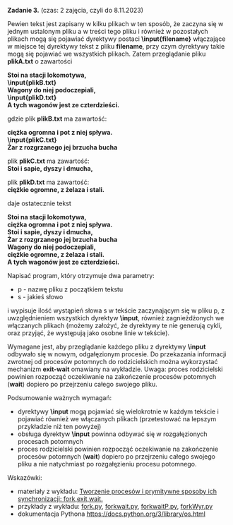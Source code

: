 **Zadanie 3.** (czas: 2 zajęcia, czyli do 8.11.2023)

Pewien tekst jest zapisany w kilku plikach w ten sposób, że zaczyna się w jednym ustalonym pliku a w treści tego pliku i również w pozostałych plikach mogą się pojawiać dyrektywy postaci **\input{filename}** włączające w miejsce tej dyrektywy tekst z pliku **filename**, przy czym dyrektywy takie mogą się pojawiać we wszystkich plikach. Zatem przeglądanie pliku **plikA.txt** o zawartości

**Stoi na stacji lokomotywa,  
\input{plikB.txt}  
Wagony do niej podoczepiali,  
\input{plikD.txt}  
A tych wagonów jest ze czterdzieści.**

gdzie plik **plikB.txt** ma zawartość:

**ciężka ogromna i pot z niej spływa.  
\input{plikC.txt}  
Żar z rozgrzanego jej brzucha bucha**

plik **plikC.txt** ma zawartość:  
**Stoi i sapie, dyszy i dmucha,**

plik **plikD.txt** ma zawartość:  
**ciężkie ogromne, z żelaza i stali.**

daje ostatecznie tekst

**Stoi na stacji lokomotywa,  
ciężka ogromna i pot z niej spływa.  
Stoi i sapie, dyszy i dmucha,  
Żar z rozgrzanego jej brzucha bucha  
Wagony do niej podoczepiali,  
ciężkie ogromne, z żelaza i stali.  
A tych wagonów jest ze czterdzieści.**

Napisać program, który otrzymuje dwa parametry:

- p - nazwę pliku z początkiem tekstu
- s - jakieś słowo

i wypisuje ilość wystąpień słowa s w tekście zaczynającym się w pliku p, z uwzględnieniem wszystkich dyrektyw **\input**, również zagnieżdżonych we włączanych plikach (możemy założyć, że dyrektywy te nie generują cykli, oraz przyjąć, że występują jako osobne linie w tekście).

Wymagane jest, aby przeglądanie każdego pliku z dyrektywy **\input** odbywało się w nowym, odgałęzionym procesie. Do przekazania informacji zwrotnej od procesów potomnych do rodzicielskich można wykorzystać mechanizm **exit-wait** omawiany na wykładzie. Uwaga: proces rodzicielski powinien rozpocząć oczekiwanie na zakończenie procesów potomnych (**wait**) dopiero po przejrzeniu całego swojego pliku.

Podsumowanie ważnych wymagań:

- dyrektywy **\input** mogą pojawiać się wielokrotnie w każdym tekście i pojawiać również we włączanych plikach (przetestować na lepszym przykładzie niż ten powyżej)
- obsługa dyrektyw **\input** powinna odbywać się w rozgałęzionych procesach potomnych
- proces rodzicielski powinien rozpocząć oczekiwanie na zakończenie procesów potomnych (**wait**) dopiero po przejrzeniu całego swojego pliku a nie natychmiast po rozgałęzieniu procesu potomnego.

Wskazówki:

- materiały z wykładu: [Tworzenie procesów i prymitywne sposoby ich synchronizacji: fork,exit,wait.](https://inf.ug.edu.pl/~pmp/Z/Wspolb21P/wspolb3P.pdf)
- przykłady z wykładu: [fork.py](https://inf.ug.edu.pl/~pmp/Z/Wspolb21P/fork.py), [forkwait.py](https://inf.ug.edu.pl/~pmp/Z/Wspolb21P/forkwait.py), [forkwaitP.py](https://inf.ug.edu.pl/~pmp/Z/Wspolb21P/forkwaitP.py), [forkWyr.py](https://inf.ug.edu.pl/~pmp/Z/Wspolb21P/forkWyr.py)
- dokumentacja Pythona https://docs.python.org/3/library/os.html

